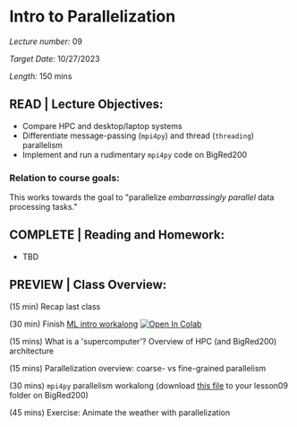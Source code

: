 # Intro to Parallelization

*Lecture number:* 09

*Target Date:* 10/27/2023

*Length:* 150 mins

## READ | Lecture Objectives:

* Compare HPC and desktop/laptop systems
* Differentiate message-passing (`mpi4py`) and thread (`threading`) parallelism
* Implement and run a rudimentary `mpi4py` code on BigRed200

### Relation to course goals:

This works towards the goal to "parallelize *embarrassingly parallel* data processing tasks."

## COMPLETE | Reading and Homework:

* TBD

## PREVIEW | Class Overview:

(15 min) Recap last class

(30 min) Finish [ML intro workalong](https://github.com/taobrienlbl/advanced_earth_science_data_analysis/blob/spring_2023_iub/lessons/07_machine_learning_intro/07_workalong01_machine_learning_basics.ipynb) 
<a target="_blank" href="https://colab.research.google.com/github/taobrienlbl/advanced_earth_science_data_analysis/blob/spring_2023_iub/lessons/07_machine_learning_intro/07_workalong01_machine_learning_basics.ipynb">
  <img src="https://colab.research.google.com/assets/colab-badge.svg" alt="Open In Colab"/>
</a>

(15 mins) What is a 'supercomputer'? Overview of HPC (and BigRed200) architecture

(15 mins) Parallelization overview: coarse- vs fine-grained parallelism

(30 mins) `mpi4py` parallelism workalong (download [this file](https://github.com/taobrienlbl/advanced_earth_science_data_analysis/blob/spring_2023_iub/lessons/09_parallelization_intro/09_workalong_01_mpi4py_intro.py) to your lesson09 folder on BigRed200)

(45 mins) Exercise: Animate the weather with parallelization



